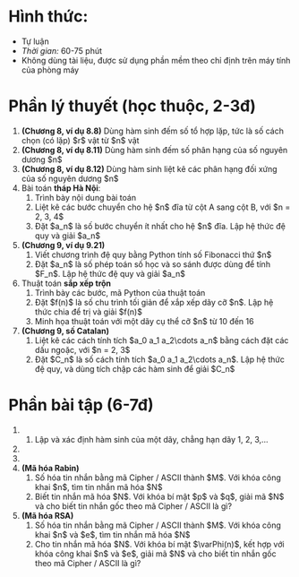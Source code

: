 # Hình thức:
  * Tự luận
  * _Thời gian:_ 60-75 phút
  * Không dùng tài liệu, được sử dụng phần mềm theo chỉ định trên máy tính của phòng máy

# Phần lý thuyết (học thuộc, 2-3đ)
<ol>
 <li><b>(Chương 8, ví dụ 8.8)</b>
  Dùng hàm sinh đếm số tổ hợp lặp, tức là số cách chọn (có lặp) $r$ vật từ $n$ vật
 </li>
 
 <li><b>(Chương 8, ví dụ 8.11)</b>
  Dùng hàm sinh đếm số phân hạng của số nguyên dương $n$
 </li>
 
 <li><b>(Chương 8, ví dụ 8.12)</b>
  Dùng hàm sinh liệt kê các phân hạng đối xứng của số nguyên dương $n$
 </li>
 
 <li>Bài toán <b>tháp Hà Nội</b>:
  <ol>
   <li>Trình bày nội dung bài toán</li>
   <li>Liệt kê các bước chuyển cho hệ $n$ đĩa từ cột A sang cột B, với $n = 2, 3, 4$</li>
   <li>Đặt $a_n$ là số bước chuyển ít nhất cho hệ $n$ đĩa. Lập hệ thức đệ quy và giải $a_n$</li>
  </ol>
 </li>
 <li><b>(Chương 9, ví dụ 9.21)</b>
  <ol>
  <li>Viết chương trình đệ quy bằng Python tính số Fibonacci thứ $n$</li>
  <li>Đặt $a_n$ là số phép toán số học và so sánh được dùng để tính $F_n$. Lập hệ thức đệ quy và giải $a_n$</li>
  </ol>
 </li>
 <li>Thuật toán <b>sắp xếp trộn</b>
  <ol>
   <li>Trình bày các bước, mã Python của thuật toán</li>
   <li>Đặt $f(n)$ là số chu trình tối giản để xắp xếp dãy cỡ $n$. Lập hệ thức chia để trị và giải $f(n)$</li>
   <li>Minh họa thuật toán với một dãy cụ thể cỡ $n$ từ 10 đến 16</li>
  </ol>
 </li>

 <li><b>(Chương 9, số Catalan)</b>
  <ol>
   <li>Liệt kê các cách tính tích $a_0 a_1 a_2\cdots a_n$ bằng cách đặt các dấu ngoặc, với $n = 2, 3$</li>
   <li>Đặt $C_n$ là số cách tính tích $a_0 a_1 a_2\cdots a_n$. Lập hệ thức đệ quy, và dùng tích chập các hàm sinh để giải $C_n$</li>
  </ol>
 </li>
</ol>

# Phần bài tập (6-7đ)
<ol>
 <li>
  <ol>
    <li>Lập và xác định hàm sinh của một dãy, chẳng hạn dãy 1, 2, 3,...</li>
  </ol>
 </li>
 <li></li>
 <li></li>
 <li><b>(Mã hóa Rabin)</b>
  <ol>
   <li>Số hóa tin nhắn bằng mã Cipher / ASCII thành $M$. Với khóa công khai $n$, tìm tin nhắn mã hóa $N$</li>
   <li>Biết tin nhắn mã hóa $N$. Với khóa bí mật $p$ và $q$, giải mã $N$ và cho biết tin nhắn gốc theo mã Cipher / ASCII là gì?</li>
  </ol>
 </li>
 <li><b>(Mã hóa RSA)</b>
   <ol>
     <li>Số hóa tin nhắn bằng mã Cipher / ASCII thành $M$. Với khóa công khai $n$ và $e$, tìm tin nhắn mã hóa $N$</li>
     <li>Cho tin nhắn mã hóa $N$. Với khóa bí mật $\varPhi(n)$, kết hợp với khóa công khai $n$ và $e$, giải mã $N$ và cho biết tin nhắn gốc theo mã Cipher / ASCII là gì?</li>
   </ol>
 </li>
</ol>

